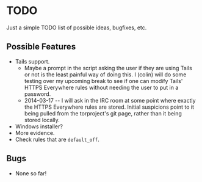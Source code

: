 # TODO
Just a simple TODO list of possible ideas, bugfixes, etc. 

## Possible Features
* Tails support. 
  * Maybe a prompt in the script asking the user if they are using Tails or not is the least painful way of doing this. I (colin) will do some testing over my upcoming break to see if one can modify Tails' HTTPS Everywhere rules without needing the user to put in a password.
  * 2014-03-17 -- I will ask in the IRC room at some point where exactly the HTTPS Everywhere rules are stored. Initial suspicions point to it being pulled from the torproject's git page, rather than it being stored locally. 
* Windows installer?
* More evidence.
* Check rules that are `default_off`.

## Bugs
* None so far!
